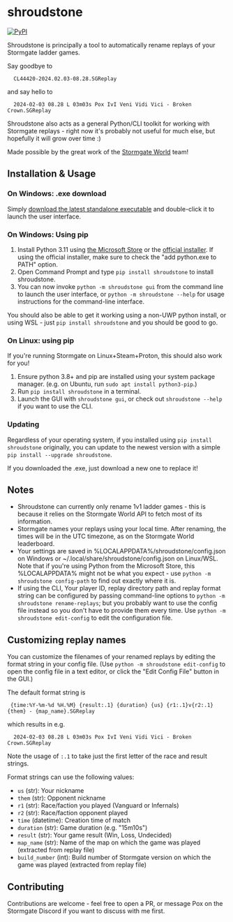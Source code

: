 # shroudstone

[![PyPI](https://img.shields.io/pypi/v/shroudstone)](https://pypi.org/project/shroudstone/)

Shroudstone is principally a tool to automatically rename replays of your
Stormgate ladder games.

Say goodbye to 

      CL44420-2024.02.03-08.28.SGReplay

and say hello to

      2024-02-03 08.28 L 03m03s Pox IvI Veni Vidi Vici - Broken Crown.SGReplay

Shroudstone also acts as a general Python/CLI toolkit for working with
Stormgate replays - right now it's probably not useful for much else, but
hopefully it will grow over time :)

Made possible by the great work of the [Stormgate
World](https://www.stormgateworld.com/) team!

## Installation & Usage

### On Windows: .exe download

Simply [download the latest standalone executable](https://github.com/acarapetis/shroudstone/releases/latest/download/shroudstone.exe)
and double-click it to launch the user interface.

### On Windows: Using pip

1. Install Python 3.11 using
   [the Microsoft Store](https://apps.microsoft.com/detail/9nrwmjp3717k) or the
   [official installer](https://www.python.org/downloads/). If using the
   official installer, make sure to check the "add python.exe to PATH" option.
2. Open Command Prompt and type `pip install shroudstone` to install shroudstone.
3. You can now invoke `python -m shroudstone gui` from the command line to
   launch the user interface, or `python -m shroudstone --help` for usage
   instructions for the command-line interface.

You should also be able to get it working using a non-UWP python install, or
using WSL - just `pip install shroudstone` and you should be good to go.

### On Linux: using pip

If you're running Stormgate on Linux+Steam+Proton, this should also work for
you!

1. Ensure python 3.8+ and pip are installed using your system package manager.
   (e.g. on Ubuntu, run `sudo apt install python3-pip`.)
2. Run `pip install shroudstone` in a terminal.
3. Launch the GUI with `shroudstone gui`, or check out `shroudstone --help` if
   you want to use the CLI.

### Updating

Regardless of your operating system, if you installed using `pip install
shroudstone` originally, you can update to the newest version with a simple
`pip install --upgrade shroudstone`.


If you downloaded the .exe, just download a new one to replace it!


## Notes

- Shroudstone can currently only rename 1v1 ladder games - this is because it
  relies on the Stormgate World API to fetch most of its information.
- Stormgate names your replays using your local time. After renaming, the times
  will be in the UTC timezone, as on the Stormgate World leaderboard.
- Your settings are saved in %LOCALAPPDATA%/shroudstone/config.json on Windows
  or ~/.local/share/shroudstone/config.json on Linux/WSL. Note that if you're
  using Python from the Microsoft Store, this %LOCALAPPDATA% might not be
  what you expect - use `python -m shroudstone config-path` to find out exactly
  where it is.
- If using the CLI, Your player ID, replay directory path and replay format
  string can be configured by passing command-line options to `python -m
  shroudstone rename-replays`; but you probably want to use the config file
  instead so you don't have to provide them every time. Use `python -m
  shroudstone edit-config` to edit the configuration file.


## Customizing replay names

You can customize the filenames of your renamed replays by editing the format
string in your config file. (Use `python -m shroudstone edit-config` to open
the config file in a text editor, or click the "Edit Config File" button in the
GUI.)

The default format string is

     {time:%Y-%m-%d %H.%M} {result:.1} {duration} {us} {r1:.1}v{r2:.1} {them} - {map_name}.SGReplay

which results in e.g.

      2024-02-03 08.28 L 03m03s Pox IvI Veni Vidi Vici - Broken Crown.SGReplay

Note the usage of `:.1` to take just the first letter of the race and result strings.

Format strings can use the following values:

* `us` (str): Your nickname
* `them` (str): Opponent nickname
* `r1` (str): Race/faction you played (Vanguard or Infernals)
* `r2` (str): Race/faction opponent played
* `time` (datetime): Creation time of match
* `duration` (str): Game duration (e.g. "15m10s")
* `result` (str): Your game result (Win, Loss, Undecided)
* `map_name` (str): Name of the map on which the game was played (extracted from replay file)
* `build_number` (int): Build number of Stormgate version on which the game was played (extracted from replay file)


## Contributing

Contributions are welcome - feel free to open a PR, or message Pox on the
Stormgate Discord if you want to discuss with me first.

